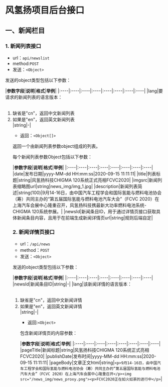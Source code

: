 # 风氢扬项目后台接口

## 一、新闻栏目

### 1. 新闻列表接口

* url：`api/newslist`
* method:`POST`
* 发送：`<Object>`

发送的object类型包括以下参数：

|**参数字段**|**说明**|**格式**|**举例**|
|:----|:----|:----|:----|:----|:----|:----|:----|
|lang|要请求的新闻列表的语言版本：<br><br><ol><li>缺省是"cn"，返回中文新闻列表</li><li>如果是"en"，返回英文新闻列表</li>|string|-|

* 返回：`<Object[]>`

返回一个由新闻列表参数object组成的列表。

每个新闻列表参数Object包括以下参数：

|**参数字段**|**说明**|**格式**|**举例**|
|:----|:----|:----|:----|:----|:----|:----|:----|
|date|发布日期|yyyy-MM-dd HH:mm:ss|2020-09-15 11:11:11|
|title|列表标题|string|风氢扬科技CHIGMA 120系统正式亮相FCVC2020|
|imgsrc|新闻列表缩略图url|string|news_img/img_1.jpg|
|description|新闻列表简述|string(100)|9月14-16日，由中国汽车工程学会和国际氢能与燃料电池协会（筹）共同主办的“第五届国际氢能与燃料电池汽车大会”（FCVC 2020）在上海汽车会展中心隆重召开，风氢扬科技携最新大功率燃料电池系统-CHIGMA 120系统参展。|
|newsId|新闻条目ID，用于通过详情页接口获取具体新闻条目内容，且用于在前端生成新闻详情页url|string|规则后端自定|





### 2. 新闻详情页接口

* url：`/api/news`
* method：`POST`
* 发送：`<Object>`

发送的object类型包括以下参数：

|**参数字段**|**说明**|**格式**|**举例**|
|:----|:----|:----|:----|:----|:----|:----|:----|
|newsId|新闻条目ID|string|-|
|lang|该新闻详情的语言版本：<br><br><ol><li>缺省是"cn"，返回中文新闻详情</li><li>如果是"en"，返回英文新闻详情</li>|string|-|

* 返回:`<Object>`

包含新闻详情页的内容参数：

|**参数字段**|**说明**|**格式**|**举例**|
|:----|:----|:----|:----|:----|:----|:----|:----|
|pageTitle|新闻标题|string|风氢扬科技CHIGMA 120系统正式亮相FCVC2020|
|publishDate|发布时间|yyyy-MM-dd HH:mm:ss|2020-09-15 11:11:11|
|pageBody|文章正文html|string|`<p>9月14-16日，由中国汽车工程学会和国际氢能与燃料电池协会（筹）共同主办的“第五届国际氢能与燃料电池汽车大会”（FCVC 2020）在上海汽车会展中心隆重召开</p><img src="/news_img/news_proxy.png"><p>FCVC2020正在如火如荼的进行中</p>`|
